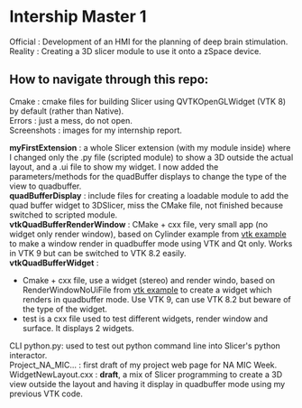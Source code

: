# Intership Master 1
Official : Development of an HMI for the planning of deep brain stimulation.  
Reality : Creating a 3D slicer module to use it onto a zSpace device.  

## How to navigate through this repo:
Cmake : cmake files for building Slicer using QVTKOpenGLWidget (VTK 8) by default (rather than Native).  
Errors : just a mess, do not open.    
Screenshots : images for my internship report. 

**myFirstExtension** : a whole Slicer extension (with my module inside) where I changed only the .py file (scripted module) to show a 3D outside the actual layout, and a .ui file to show my widget. I now added the parameters/methods for the quadBuffer displays to change the type of the view to quadbuffer.  
**quadBufferDisplay** : include files for creating a loadable module to add the quad buffer widget to 3DSlicer, miss the CMake file, not finished because switched to scripted module.  
**vtkQuadBufferRenderWindow** : CMake + cxx file, very small app (no widget only render window), based on Cylinder example from [vtk example](https://kitware.github.io/vtk-examples/site/Cxx/GeometricObjects/CylinderExample/) to make a window render in quadbuffer mode using VTK and Qt only. Works in VTK 9 but can be switched to VTK 8.2 easily.  
**vtkQuadBufferWidget** : 
- Cmake + cxx file, use a widget (stereo) and render windo, based on RenderWindowNoUiFile from [vtk example](https://kitware.github.io/vtk-examples/site/Cxx/Qt/RenderWindowNoUiFile/) to create a widget which renders in quadbuffer mode. Use VTK 9, can use VTK 8.2 but beware of the type of the widget.  
- test is a cxx file used to test different widgets, render window and surface. It displays 2 widgets.  

CLI python.py: used to test out python command line into Slicer's python interactor.  
Project_NA_MIC... : first draft of my project web page for NA MIC Week.
WidgetNewLayout.cxx : **draft**, a mix of Slicer programming to create a 3D view outside the layout and having it display in quadbuffer mode using my previous VTK code.
